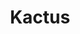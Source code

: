 ---
title: Kactus
intro: Manage changes, document work and keep your team in sync.
linkurl: http://www.kactus.io
tags:
- Design version control
logo: "kactus.png"
---